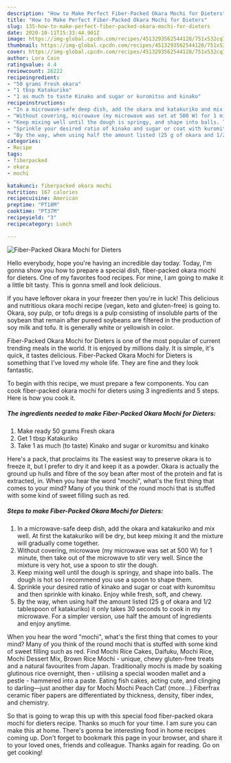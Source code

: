 ```yaml
---
description: "How to Make Perfect Fiber-Packed Okara Mochi for Dieters"
title: "How to Make Perfect Fiber-Packed Okara Mochi for Dieters"
slug: 135-how-to-make-perfect-fiber-packed-okara-mochi-for-dieters
date: 2020-10-11T15:33:44.901Z
image: https://img-global.cpcdn.com/recipes/4513293562544128/751x532cq70/fiber-packed-okara-mochi-for-dieters-recipe-main-photo.jpg
thumbnail: https://img-global.cpcdn.com/recipes/4513293562544128/751x532cq70/fiber-packed-okara-mochi-for-dieters-recipe-main-photo.jpg
cover: https://img-global.cpcdn.com/recipes/4513293562544128/751x532cq70/fiber-packed-okara-mochi-for-dieters-recipe-main-photo.jpg
author: Lora Cain
ratingvalue: 4.4
reviewcount: 26222
recipeingredient:
- "50 grams Fresh okara"
- "1 tbsp Katakuriko"
- "1 as much to taste Kinako and sugar or kuromitsu and kinako"
recipeinstructions:
- "In a microwave-safe deep dish, add the okara and katakuriko and mix well. At first the katakuriko will be dry, but keep mixing it and the mixture will gradually come together."
- "Without covering, microwave (my microwave was set at 500 W) for 1 minute, then take out of the microwave to stir very well. Since the mixture is very hot, use a spoon to stir the dough."
- "Keep mixing well until the dough is springy, and shape into balls. The dough is hot so I recommend you use a spoon to shape them."
- "Sprinkle your desired ratio of kinako and sugar or coat with kuromitsu and then sprinkle with kinako. Enjoy while fresh, soft, and chewy."
- "By the way, when using half the amount listed (25 g of okara and 1/2 tablespoon of katakuriko) it only takes 30 seconds to cook in my microwave. For a simpler version, use half the amount of ingredients and enjoy anytime."
categories:
- Recipe
tags:
- fiberpacked
- okara
- mochi

katakunci: fiberpacked okara mochi 
nutrition: 167 calories
recipecuisine: American
preptime: "PT18M"
cooktime: "PT37M"
recipeyield: "3"
recipecategory: Lunch

---
```



![Fiber-Packed Okara Mochi for Dieters](https://img-global.cpcdn.com/recipes/4513293562544128/751x532cq70/fiber-packed-okara-mochi-for-dieters-recipe-main-photo.jpg)

Hello everybody, hope you're having an incredible day today. Today, I'm gonna show you how to prepare a special dish, fiber-packed okara mochi for dieters. One of my favorites food recipes. For mine, I am going to make it a little bit tasty. This is gonna smell and look delicious.

If you have leftover okara in your freezer then you&#39;re in luck! This delicious and nutritious okara mochi recipe (vegan, keto and gluten-free) is going to. Okara, soy pulp, or tofu dregs is a pulp consisting of insoluble parts of the soybean that remain after pureed soybeans are filtered in the production of soy milk and tofu. It is generally white or yellowish in color.

Fiber-Packed Okara Mochi for Dieters is one of the most popular of current trending meals in the world. It is enjoyed by millions daily. It is simple, it's quick, it tastes delicious. Fiber-Packed Okara Mochi for Dieters is something that I've loved my whole life. They are fine and they look fantastic.


To begin with this recipe, we must prepare a few components. You can cook fiber-packed okara mochi for dieters using 3 ingredients and 5 steps. Here is how you cook it.

<!--inarticleads1-->

##### The ingredients needed to make Fiber-Packed Okara Mochi for Dieters:

1. Make ready 50 grams Fresh okara
1. Get 1 tbsp Katakuriko
1. Take 1 as much (to taste) Kinako and sugar or kuromitsu and kinako


Here&#39;s a pack, that proclaims its The easiest way to preserve okara is to freeze it, but I prefer to dry it and keep it as a powder. Okara is actually the ground up hulls and fibre of the soy bean after most of the protein and fat is extracted, in. When you hear the word &#34;mochi&#34;, what&#39;s the first thing that comes to your mind? Many of you think of the round mochi that is stuffed with some kind of sweet filling such as red. 

<!--inarticleads2-->

##### Steps to make Fiber-Packed Okara Mochi for Dieters:

1. In a microwave-safe deep dish, add the okara and katakuriko and mix well. At first the katakuriko will be dry, but keep mixing it and the mixture will gradually come together.
1. Without covering, microwave (my microwave was set at 500 W) for 1 minute, then take out of the microwave to stir very well. Since the mixture is very hot, use a spoon to stir the dough.
1. Keep mixing well until the dough is springy, and shape into balls. The dough is hot so I recommend you use a spoon to shape them.
1. Sprinkle your desired ratio of kinako and sugar or coat with kuromitsu and then sprinkle with kinako. Enjoy while fresh, soft, and chewy.
1. By the way, when using half the amount listed (25 g of okara and 1/2 tablespoon of katakuriko) it only takes 30 seconds to cook in my microwave. For a simpler version, use half the amount of ingredients and enjoy anytime.


When you hear the word &#34;mochi&#34;, what&#39;s the first thing that comes to your mind? Many of you think of the round mochi that is stuffed with some kind of sweet filling such as red. Find Mochi Rice Cakes, Daifuku, Mochi Rice, Mochi Dessert Mix, Brown Rice Mochi - unique, chewy gluten-free treats and a natural favourites from Japan. Traditionally mochi is made by soaking glutinous rice overnight, then - utilising a special wooden mallet and a pestle - hammered into a paste. Eating fish cakes, acting cute, and clinging to darling—just another day for Mochi Mochi Peach Cat! (more…) Fiberfrax ceramic fiber papers are differentiated by thickness, density, fiber index, and chemistry. 

So that is going to wrap this up with this special food fiber-packed okara mochi for dieters recipe. Thanks so much for your time. I am sure you can make this at home. There's gonna be interesting food in home recipes coming up. Don't forget to bookmark this page in your browser, and share it to your loved ones, friends and colleague. Thanks again for reading. Go on get cooking!
